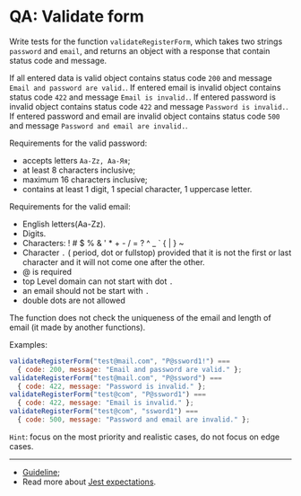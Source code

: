 # QA: Validate form

Write tests for the function `validateRegisterForm`, which takes two strings `password` and `email`, and returns an object with a response that contain status code and message.

If all entered data is valid object contains status code `200` and message `Email and password are valid.`.
If entered email is invalid object contains status code `422` and message `Email is invalid.`.
If entered password is invalid object contains status code `422` and message `Password is invalid.`.
If entered password and email are invalid object contains status code `500` and message `Password and email are invalid.`.

Requirements for the valid password:

- accepts letters `Aa-Zz, Aa-Яя`;
- at least 8 characters inclusive;
- maximum 16 characters inclusive;
- contains at least 1 digit, 1 special character, 1 uppercase letter.

Requirements for the valid email:

- English letters(Aa-Zz).
- Digits.
- Characters: ! # $ % & ' \* + - / = ? ^ \_ ` { | } ~
- Character `.` ( period, dot or fullstop) provided that it is not the first or last character and it will not come one after the other.
- @ is required
- top Level domain can not start with dot `.`
- an email should not be start with `.`
- double dots are not allowed

The function does not check the uniqueness of the email and length of email (it made by another functions).

Examples:

```js
validateRegisterForm("test@mail.com", "P@ssword1!") ===
  { code: 200, message: "Email and password are valid." };
validateRegisterForm("test@mail.com", "P@ssword") ===
  { code: 422, message: "Password is invalid." };
validateRegisterForm("test@com", "P@ssword1") ===
  { code: 422, message: "Email is invalid." };
validateRegisterForm("test@com", "ssword1") ===
  { code: 500, message: "Password and email are invalid." };
```

`Hint`: focus on the most priority and realistic cases, do not focus on edge cases.

---

- [Guideline](https://github.com/mate-academy/js_task-guideline/blob/master/README.md);
- Read more about [Jest expectations](https://jestjs.io/uk/docs/expect).
